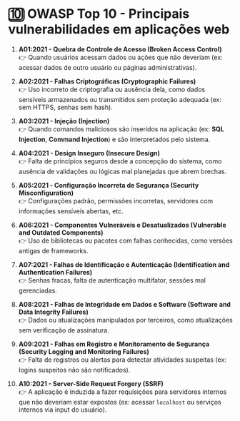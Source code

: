 # 🔟 **OWASP Top 10 - Principais vulnerabilidades em aplicações web**

1. **A01:2021 - Quebra de Controle de Acesso (Broken Access Control)**  
    👉 Quando usuários acessam dados ou ações que não deveriam (ex: acessar dados de outro usuário ou páginas administrativas).

2. **A02:2021 - Falhas Criptográficas (Cryptographic Failures)**  
    👉 Uso incorreto de criptografia ou ausência dela, como dados sensíveis armazenados ou transmitidos sem proteção adequada (ex: sem HTTPS, senhas sem hash).

3. **A03:2021 - Injeção (Injection)**  
    👉 Quando comandos maliciosos são inseridos na aplicação (ex: **SQL Injection**, **Command Injection**) e são interpretados pelo sistema.

4. **A04:2021 - Design Inseguro (Insecure Design)**  
    👉 Falta de princípios seguros desde a concepção do sistema, como ausência de validações ou lógicas mal planejadas que abrem brechas.

5. **A05:2021 - Configuração Incorreta de Segurança (Security Misconfiguration)**  
    👉 Configurações padrão, permissões incorretas, servidores com informações sensíveis abertas, etc.

6. **A06:2021 - Componentes Vulneráveis e Desatualizados (Vulnerable and Outdated Components)**  
    👉 Uso de bibliotecas ou pacotes com falhas conhecidas, como versões antigas de frameworks.

7. **A07:2021 - Falhas de Identificação e Autenticação (Identification and Authentication Failures)**  
    👉 Senhas fracas, falta de autenticação multifator, sessões mal gerenciadas.

8. **A08:2021 - Falhas de Integridade em Dados e Software (Software and Data Integrity Failures)**  
    👉 Dados ou atualizações manipulados por terceiros, como atualizações sem verificação de assinatura.

9. **A09:2021 - Falhas em Registro e Monitoramento de Segurança (Security Logging and Monitoring Failures)**  
    👉 Falta de registros ou alertas para detectar atividades suspeitas (ex: logins suspeitos não são notificados).

10. **A10:2021 - Server-Side Request Forgery (SSRF)**  
    👉 A aplicação é induzida a fazer requisições para servidores internos que não deveriam estar expostos (ex: acessar `localhost` ou serviços internos via input do usuário).
